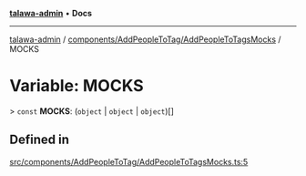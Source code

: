 [**talawa-admin**](../../../../README.md) • **Docs**

***

[talawa-admin](../../../../modules.md) / [components/AddPeopleToTag/AddPeopleToTagsMocks](../README.md) / MOCKS

# Variable: MOCKS

\> `const` **MOCKS**: (`object` \| `object` \| `object`)[]

## Defined in

[src/components/AddPeopleToTag/AddPeopleToTagsMocks.ts:5](https://github.com/PalisadoesFoundation/talawa-admin/blob/084ac7e92dede9766b77e75cf296f40165965140/src/components/AddPeopleToTag/AddPeopleToTagsMocks.ts#L5)
